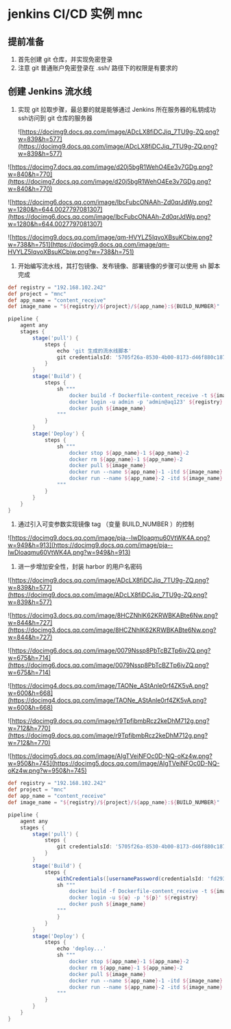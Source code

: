 # jenkins CI/CD 实例 mnc

## 提前准备

1. 首先创建 git 仓库，并实现免密登录
2. 注意 git 普通账户免密登录在 .ssh/ 路径下的权限是有要求的

## 创建 Jenkins 流水线

1. 实现 git 拉取步骤，最总要的就是能够通过 Jenkins 所在服务器的私钥成功ssh访问到 git 仓库的服务器
    
    ![https://docimg9.docs.qq.com/image/ADcLX8fiDCJiq_7TU9g-ZQ.png?w=839&h=577](https://docimg9.docs.qq.com/image/ADcLX8fiDCJiq_7TU9g-ZQ.png?w=839&h=577)
    

![https://docimg7.docs.qq.com/image/d20j5bgR1WehO4Ee3v7GDg.png?w=840&h=770](https://docimg7.docs.qq.com/image/d20j5bgR1WehO4Ee3v7GDg.png?w=840&h=770)

![https://docimg6.docs.qq.com/image/IbcFubcONAAh-Zd0qrJdWg.png?w=1280&h=644.0027797081307](https://docimg6.docs.qq.com/image/IbcFubcONAAh-Zd0qrJdWg.png?w=1280&h=644.0027797081307)

![https://docimg9.docs.qq.com/image/qm-HVYLZ5IqvoXBsuKCbiw.png?w=738&h=751](https://docimg9.docs.qq.com/image/qm-HVYLZ5IqvoXBsuKCbiw.png?w=738&h=751)

1. 开始编写流水线，其打包镜像、发布镜像、部署镜像的步骤可以使用 sh 脚本完成

```groovy
def registry = "192.168.102.242"
def project = "mnc"
def app_name = "content_receive"
def image_name = "${registry}/${project}/${app_name}:${BUILD_NUMBER}"

pipeline {
    agent any
    stages {
        stage('pull') {
            steps {
                echo 'git 生成的流水线脚本'
                git credentialsId: '5705f26a-8530-4b00-8173-d46f880c1877', url: 'git@192.168.102.241:/data/mnc.git'
            }
        }
        stage('Build') {
            steps {
                sh """
                    docker build -f Dockerfile-content_receive -t ${image_name} .
                    docker login -u admin -p 'admin@aq123' ${registry}
                    docker push ${image_name}
                """
            }
        }
        stage('Deploy') {
            steps {
                sh """
                    docker stop ${app_name}-1 ${app_name}-2
                    docker rm ${app_name}-1 ${app_name}-2
                    docker pull ${image_name}
                    docker run --name ${app_name}-1 -itd ${image_name}
                    docker run --name ${app_name}-2 -itd ${image_name}
                """
            }
        }
    }
}
```

1. 通过引入可变参数实现镜像 tag （变量 BUILD_NUMBER ）的控制

![https://docimg9.docs.qq.com/image/pja--IwDloaqmu60VtWK4A.png?w=949&h=913](https://docimg9.docs.qq.com/image/pja--IwDloaqmu60VtWK4A.png?w=949&h=913)

1. 进一步增加安全性，封装 harbor 的用户名密码

![https://docimg9.docs.qq.com/image/ADcLX8fiDCJiq_7TU9g-ZQ.png?w=839&h=577](https://docimg9.docs.qq.com/image/ADcLX8fiDCJiq_7TU9g-ZQ.png?w=839&h=577)

![https://docimg3.docs.qq.com/image/8HCZNhlK62KRWBKABte6Nw.png?w=844&h=727](https://docimg3.docs.qq.com/image/8HCZNhlK62KRWBKABte6Nw.png?w=844&h=727)

![https://docimg6.docs.qq.com/image/0079Nssp8PbTcBZTp6ivZQ.png?w=675&h=714](https://docimg6.docs.qq.com/image/0079Nssp8PbTcBZTp6ivZQ.png?w=675&h=714)

![https://docimg4.docs.qq.com/image/TAONe_AStAnle0rf4ZK5vA.png?w=600&h=668](https://docimg4.docs.qq.com/image/TAONe_AStAnle0rf4ZK5vA.png?w=600&h=668)

![https://docimg9.docs.qq.com/image/r9TpfibmbRcz2keDhM712g.png?w=712&h=770](https://docimg9.docs.qq.com/image/r9TpfibmbRcz2keDhM712g.png?w=712&h=770)

![https://docimg5.docs.qq.com/image/AIgTVeiNFOc0D-NQ-oKz4w.png?w=950&h=745](https://docimg5.docs.qq.com/image/AIgTVeiNFOc0D-NQ-oKz4w.png?w=950&h=745)

```groovy
def registry = "192.168.102.242"
def project = "mnc"
def app_name = "content_receive"
def image_name = "${registry}/${project}/${app_name}:${BUILD_NUMBER}"

pipeline {
    agent any
    stages {
        stage('pull') {
            steps {
                git credentialsId: '5705f26a-8530-4b00-8173-d46f880c1877', url: 'git@192.168.102.241:/data/mnc.git'
            }
        }
        stage('Build') {
            steps {
                withCredentials([usernamePassword(credentialsId: 'fd293c01-c390-4997-a87d-7a8a334b8190', passwordVariable: 'p', usernameVariable: 'u')]) {
                sh """
                    docker build -f Dockerfile-content_receive -t ${image_name} .
                    docker login -u ${u} -p '${p}' ${registry}
                    docker push ${image_name}
                """
                }
            }
        }
        stage('Deploy') {
            steps {
                echo 'deploy...'
                sh """
                    docker stop ${app_name}-1 ${app_name}-2
                    docker rm ${app_name}-1 ${app_name}-2
                    docker pull ${image_name}
                    docker run --name ${app_name}-1 -itd ${image_name}
                    docker run --name ${app_name}-2 -itd ${image_name}
                """
            }
        }
    }
}
```